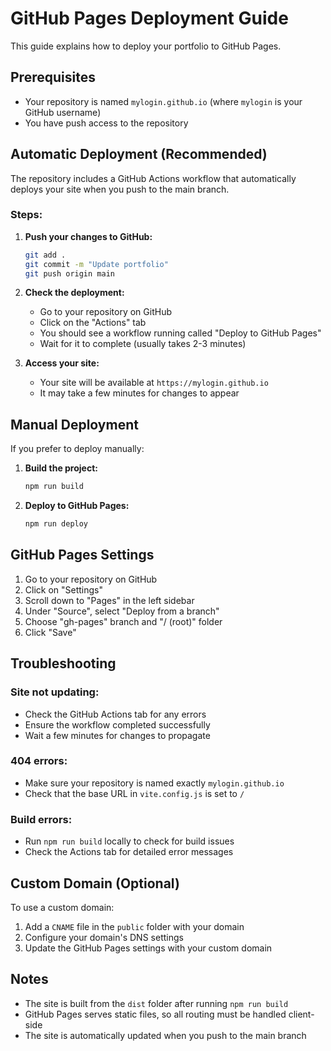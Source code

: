 # GitHub Pages Deployment Guide

This guide explains how to deploy your portfolio to GitHub Pages.

## Prerequisites

- Your repository is named `mylogin.github.io` (where `mylogin` is your GitHub username)
- You have push access to the repository

## Automatic Deployment (Recommended)

The repository includes a GitHub Actions workflow that automatically deploys your site when you push to the main branch.

### Steps:

1. **Push your changes to GitHub:**
   ```bash
   git add .
   git commit -m "Update portfolio"
   git push origin main
   ```

2. **Check the deployment:**
   - Go to your repository on GitHub
   - Click on the "Actions" tab
   - You should see a workflow running called "Deploy to GitHub Pages"
   - Wait for it to complete (usually takes 2-3 minutes)

3. **Access your site:**
   - Your site will be available at `https://mylogin.github.io`
   - It may take a few minutes for changes to appear

## Manual Deployment

If you prefer to deploy manually:

1. **Build the project:**
   ```bash
   npm run build
   ```

2. **Deploy to GitHub Pages:**
   ```bash
   npm run deploy
   ```

## GitHub Pages Settings

1. Go to your repository on GitHub
2. Click on "Settings"
3. Scroll down to "Pages" in the left sidebar
4. Under "Source", select "Deploy from a branch"
5. Choose "gh-pages" branch and "/ (root)" folder
6. Click "Save"

## Troubleshooting

### Site not updating:
- Check the GitHub Actions tab for any errors
- Ensure the workflow completed successfully
- Wait a few minutes for changes to propagate

### 404 errors:
- Make sure your repository is named exactly `mylogin.github.io`
- Check that the base URL in `vite.config.js` is set to `/`

### Build errors:
- Run `npm run build` locally to check for build issues
- Check the Actions tab for detailed error messages

## Custom Domain (Optional)

To use a custom domain:

1. Add a `CNAME` file in the `public` folder with your domain
2. Configure your domain's DNS settings
3. Update the GitHub Pages settings with your custom domain

## Notes

- The site is built from the `dist` folder after running `npm run build`
- GitHub Pages serves static files, so all routing must be handled client-side
- The site is automatically updated when you push to the main branch 